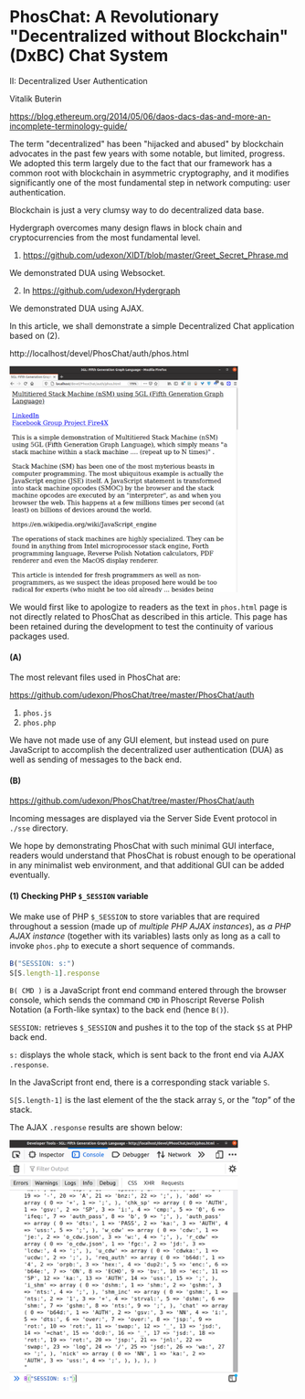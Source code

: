 # PhosChat: A Revolutionary "Decentralized without Blockchain" (DxBC) Chat System

II: Decentralized User Authentication

Vitalik Buterin

https://blog.ethereum.org/2014/05/06/daos-dacs-das-and-more-an-incomplete-terminology-guide/

The term "decentralized" has been "hijacked and abused" by blockchain advocates in the past few years with some notable, but limited, progress. We adopted this term largely due to the fact that our framework has a common root with blockchain in asymmetric cryptography, and it modifies significantly one of the most fundamental step in network computing: user authentication.

Blockchain is just a very clumsy way to do decentralized data base.

Hydergraph overcomes many design flaws in block chain and cryptocurrencies from the most fundamental level.

1. https://github.com/udexon/XIDT/blob/master/Greet_Secret_Phrase.md

We demonstrated DUA using Websocket.

2. In https://github.com/udexon/Hydergraph

We demonstrated DUA using AJAX.

In this article, we shall demonstrate a simple Decentralized Chat application based on (2).

http://localhost/devel/PhosChat/auth/phos.html

<img src="https://github.com/udexon/PhosChat/blob/master/img/Chat_Start.png" width=400>

We would first like to apologize to readers as the text in `phos.html` page is not directly related to PhosChat as described in this article. This page has been retained during the development to test the continuity of various packages used.

#### (A) 

The most relevant files used in PhosChat are:

https://github.com/udexon/PhosChat/tree/master/PhosChat/auth

1. `phos.js`
2. `phos.php`

We have not made use of any GUI element, but instead used on pure JavaScript to accomplish the decentralized user authentication (DUA) as well as sending of messages to the back end.

#### (B)

https://github.com/udexon/PhosChat/tree/master/PhosChat/auth

Incoming messages are displayed via the Server Side Event protocol in `./sse` directory.

We hope by demonstrating PhosChat with such minimal GUI interface, readers would understand that PhosChat is robust enough to be operational in any minimalist web environment, and that additional GUI can be added eventually.

#### (1) Checking PHP `$_SESSION` variable

We make use of PHP `$_SESSION` to store variables that are required throughout a session (made up of _multiple PHP AJAX instances_), as _a PHP AJAX instance_ (together with its variables) lasts only as long as a call to invoke `phos.php` to execute a short sequence of commands.

```js
B("SESSION: s:")
S[S.length-1].response
```

`B( CMD )` is a JavaScript front end command entered through the browser console, which sends the command `CMD` in Phoscript Reverse Polish Notation (a Forth-like syntax) to the back end (hence `B()`).

`SESSION:` retrieves `$_SESSION` and pushes it to the top of the stack `$S` at PHP back end.

`s:` displays the whole stack, which is sent back to the front end via AJAX `.response`.

In the JavaScript front end, there is a corresponding stack variable `S`. 

`S[S.length-1]` is the last element of the the stack array `S`, or the _"top"_ of the stack.

The AJAX `.response` results are shown below:

<img src="https://github.com/udexon/PhosChat/blob/master/img/B_SESSION.png" width=400>
